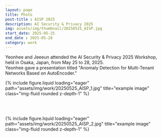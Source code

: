 ```yaml
---
layout: page
title: Photo
post-title : AISP 2025
description: AI Security & Privacy 2025
img: assets/img/thumbnail/20250525_AISP.jpg
start_date: 2025-05-25
end_date : 2025-05-28
category: work
---
```


Yeonhee and Jeeeun attended the AI Security & Privacy 2025 Workshop, held in Osaka, Japan, from May 25 to 28, 2025.
<br>Yeonhee gave a presentation titled "Anomaly Detection for Multi-Tenant Networks Based on AutoEncoder."

<div class="row">
    <div class="col-sm mt-3 mt-md-0">
        {% include figure.liquid loading="eager" path="assets/img/work/20250525_AISP_1.jpg" title="example image" class="img-fluid rounded z-depth-1" %}
    </div>
</div>

<br><br>

<div class="row">
    <div class="col-sm mt-3 mt-md-0">
        {% include figure.liquid loading="eager" path="assets/img/work/20250525_AISP_2.jpg" title="example image" class="img-fluid rounded z-depth-1" %}
    </div>
</div>


